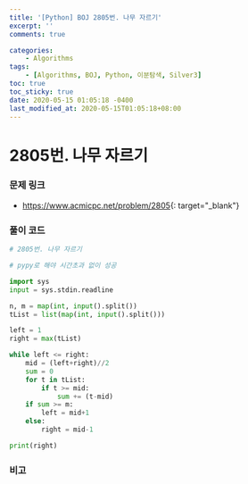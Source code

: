 ```yaml
---
title: '[Python] BOJ 2805번. 나무 자르기'
excerpt: ''
comments: true

categories:
    - Algorithms
tags:
    - [Algorithms, BOJ, Python, 이분탐색, Silver3]
toc: true
toc_sticky: true
date: 2020-05-15 01:05:18 -0400
last_modified_at: 2020-05-15T01:05:18+08:00
---
```


# 2805번. 나무 자르기

### 문제 링크

-   <https://www.acmicpc.net/problem/2805>{: target="\_blank"}

### 풀이 코드

```python
# 2805번. 나무 자르기

# pypy로 해야 시간초과 없이 성공

import sys
input = sys.stdin.readline

n, m = map(int, input().split())
tList = list(map(int, input().split()))

left = 1
right = max(tList)

while left <= right:
    mid = (left+right)//2
    sum = 0
    for t in tList:
        if t >= mid:
            sum += (t-mid)
    if sum >= m:
        left = mid+1
    else:
        right = mid-1

print(right)
```

### 비고
